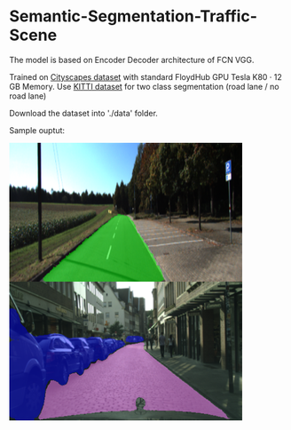 # Semantic-Segmentation-Traffic-Scene

The model is based on Encoder Decoder architecture of FCN VGG.

Trained on [Cityscapes dataset](https://www.cityscapes-dataset.com/) with standard FloydHub GPU Tesla K80 · 12 GB Memory. Use [KITTI dataset](http://www.cvlibs.net/datasets/kitti/eval_road.php) for two class segmentation (road lane / no road lane)

Download the dataset into './data' folder.

Sample ouptut:

<img src="./output/result.png" width = "420" height = "250" align=center />  <img src="./output/result2.png" width = "420" height = "250" align=center />
